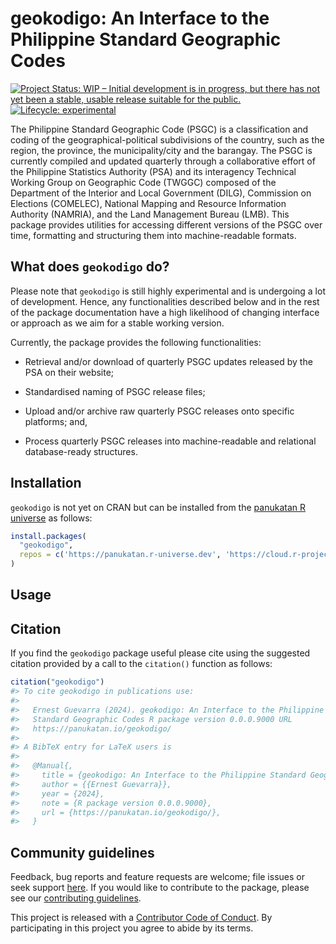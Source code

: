 
<!-- README.md is generated from README.Rmd. Please edit that file -->

# geokodigo: An Interface to the Philippine Standard Geographic Codes

<!-- badges: start -->

[![Project Status: WIP – Initial development is in progress, but there
has not yet been a stable, usable release suitable for the
public.](https://www.repostatus.org/badges/latest/wip.svg)](https://www.repostatus.org/#wip)
[![Lifecycle:
experimental](https://img.shields.io/badge/lifecycle-experimental-orange.svg)](https://lifecycle.r-lib.org/articles/stages.html#experimental)
<!-- badges: end -->

The Philippine Standard Geographic Code (PSGC) is a classification and
coding of the geographical-political subdivisions of the country, such
as the region, the province, the municipality/city and the barangay. The
PSGC is currently compiled and updated quarterly through a collaborative
effort of the Philippine Statistics Authority (PSA) and its interagency
Technical Working Group on Geographic Code (TWGGC) composed of the
Department of the Interior and Local Government (DILG), Commission on
Elections (COMELEC), National Mapping and Resource Information Authority
(NAMRIA), and the Land Management Bureau (LMB). This package provides
utilities for accessing different versions of the PSGC over time,
formatting and structuring them into machine-readable formats.

## What does `geokodigo` do?

Please note that `geokodigo` is still highly experimental and is
undergoing a lot of development. Hence, any functionalities described
below and in the rest of the package documentation have a high
likelihood of changing interface or approach as we aim for a stable
working version.

Currently, the package provides the following functionalities:

- Retrieval and/or download of quarterly PSGC updates released by the
  PSA on their website;

- Standardised naming of PSGC release files;

- Upload and/or archive raw quarterly PSGC releases onto specific
  platforms; and,

- Process quarterly PSGC releases into machine-readable and relational
  database-ready structures.

## Installation

`geokodigo` is not yet on CRAN but can be installed from the [panukatan
R universe](https://panukatan.r-universe.dev) as follows:

``` r
install.packages(
  "geokodigo",
  repos = c('https://panukatan.r-universe.dev', 'https://cloud.r-project.org')
)
```

## Usage

## Citation

If you find the `geokodigo` package useful please cite using the
suggested citation provided by a call to the `citation()` function as
follows:

``` r
citation("geokodigo")
#> To cite geokodigo in publications use:
#> 
#>   Ernest Guevarra (2024). geokodigo: An Interface to the Philippine
#>   Standard Geographic Codes R package version 0.0.0.9000 URL
#>   https://panukatan.io/geokodigo/
#> 
#> A BibTeX entry for LaTeX users is
#> 
#>   @Manual{,
#>     title = {geokodigo: An Interface to the Philippine Standard Geographic Codes},
#>     author = {{Ernest Guevarra}},
#>     year = {2024},
#>     note = {R package version 0.0.0.9000},
#>     url = {https://panukatan.io/geokodigo/},
#>   }
```

## Community guidelines

Feedback, bug reports and feature requests are welcome; file issues or
seek support [here](https://github.com/panukatan/geokodigo/issues). If
you would like to contribute to the package, please see our
[contributing
guidelines](https://panukatan.io/geokodigo/CONTRIBUTING.html).

This project is released with a [Contributor Code of
Conduct](https://panukatan.io/geokodigo/CODE_OF_CONDUCT.html). By
participating in this project you agree to abide by its terms.
